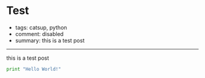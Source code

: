 # Test

- tags: catsup, python
- comment: disabled
- summary: this is a test post

---

this is a test post

```python
print "Hello World!"
```
